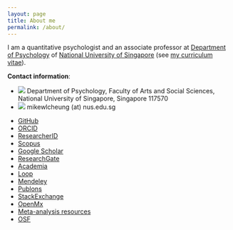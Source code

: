 ```yaml
---
layout: page
title: About me
permalink: /about/
---
```


I am a quantitative psychologist and an associate professor at [Department of Psychology](http://www.fas.nus.edu.sg/psy/) of [National University of Singapore](http://www.nus.edu.sg/) (see [my curriculum vitae](https://dl.dropbox.com/u/25182759/mike_CV.pdf)).

**Contact information**:

* ![](../images/note.gif) Department of Psychology, Faculty of Arts and Social Sciences, National University of Singapore, Singapore 117570
* ![](../images/mailbox.gif) mikewlcheung (at) nus.edu.sg
-   [GitHub](https://github.com/mikewlcheung)
-   [ORCID](http://orcid.org/0000-0003-0113-0758)
-   [ResearcherID](http://www.researcherid.com/rid/B-9914-2008)
-   [Scopus](https://www.scopus.com/authid/detail.uri?authorId=7201897549)
-   [Google Scholar](http://scholar.google.com.sg/citations?user=kuTjTlsAAAAJ)
-   [ResearchGate](https://www.researchgate.net/profile/Mike_Cheung2)
-   [Academia](http://nus.academia.edu/MikeCheung)
-   [Loop](http://loop.frontiersin.org/people/8270/overview)
-   [Mendeley](http://www.mendeley.com/profiles/mike-w-l-cheung/)
-   [Publons](https://publons.com/author/794564/mike-w-l-cheung#profile)
-   [StackExchange](http://stats.stackexchange.com/users/25367/mike-cheung)
-   [OpenMx](http://openmx.psyc.virginia.edu/users/mike-cheung/track)
-   [Meta-analysis resources](http://meta-analysis.ning.com/profile/MikeCheung)
-   [OSF](https://osf.io/j7fzn/)
